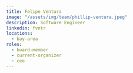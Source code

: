 ```yaml
---
title: Felipe Ventura
image: "/assets/img/team/phillip-ventura.jpeg"
description: Software Engineer
linkedin: fvntr
locations:
  - bay-area
roles:
  - board-member
  - current-organizer
  - ceo
---
```

